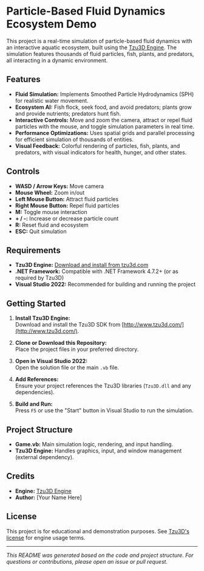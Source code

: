 # Particle-Based Fluid Dynamics Ecosystem Demo

This project is a real-time simulation of particle-based fluid dynamics with an interactive aquatic ecosystem, built using the [Tzu3D Engine](http://www.tzu3d.com/). The simulation features thousands of fluid particles, fish, plants, and predators, all interacting in a dynamic environment.

## Features

- **Fluid Simulation:** Implements Smoothed Particle Hydrodynamics (SPH) for realistic water movement.
- **Ecosystem AI:** Fish flock, seek food, and avoid predators; plants grow and provide nutrients; predators hunt fish.
- **Interactive Controls:** Move and zoom the camera, attract or repel fluid particles with the mouse, and toggle simulation parameters in real time.
- **Performance Optimizations:** Uses spatial grids and parallel processing for efficient simulation of thousands of entities.
- **Visual Feedback:** Colorful rendering of particles, fish, plants, and predators, with visual indicators for health, hunger, and other states.

## Controls

- **WASD / Arrow Keys:** Move camera
- **Mouse Wheel:** Zoom in/out
- **Left Mouse Button:** Attract fluid particles
- **Right Mouse Button:** Repel fluid particles
- **M:** Toggle mouse interaction
- **+ / -:** Increase or decrease particle count
- **R:** Reset fluid and ecosystem
- **ESC:** Quit simulation

## Requirements

- **Tzu3D Engine:** [Download and install from tzu3d.com](http://www.tzu3d.com/)
- **.NET Framework:** Compatible with .NET Framework 4.7.2+ (or as required by Tzu3D)
- **Visual Studio 2022:** Recommended for building and running the project

## Getting Started

1. **Install Tzu3D Engine:**  
   Download and install the Tzu3D SDK from [http://www.tzu3d.com/](http://www.tzu3d.com/).

2. **Clone or Download this Repository:**  
   Place the project files in your preferred directory.

3. **Open in Visual Studio 2022:**  
   Open the solution file or the main `.vb` file.

4. **Add References:**  
   Ensure your project references the Tzu3D libraries (`Tzu3D.dll` and any dependencies).

5. **Build and Run:**  
   Press `F5` or use the "Start" button in Visual Studio to run the simulation.

## Project Structure

- **Game.vb:** Main simulation logic, rendering, and input handling.
- **Tzu3D Engine:** Handles graphics, input, and window management (external dependency).

## Credits

- **Engine:** [Tzu3D Engine](http://www.tzu3d.com/)
- **Author:** [Your Name Here]

## License

This project is for educational and demonstration purposes. See [Tzu3D's license](http://www.tzu3d.com/) for engine usage terms.

---

*This README was generated based on the code and project structure. For questions or contributions, please open an issue or pull request.*

